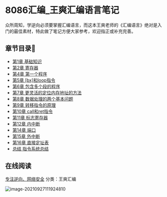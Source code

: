 #  8086汇编_王爽汇编语言笔记


众所周知，学逆向必须要掌握汇编语言，而这本王爽老师的《汇编语言》绝对是入门的最佳素材，特此做了笔记方便大家参考，欢迎指正或补充完善。

## 章节目录:open_file_folder:

- [第1章 基础知识](notes/1.基础知识.md)
- [第2章 寄存器](notes/2.寄存器.md)
- [第4章 第一个程序](notes/4.第一个程序.md)
- [第5章 [bx]和loop指令](notes/5.[bx]和loop指令.md)
- [第6章 包含多个段的程序](notes/6.包含多个段的程序.md)
- [第7章 更灵活的定位内存地址的方法](notes/7.更灵活的定位内存地址的方法.md)
- [第8章 数据处理的两个基本问题](notes/8.数据处理的两个基本问题.md)
- [第9章 转移指令的原理](notes/9.转移指令的原理.md)
- [第10章 call和ret指令](notes/10.Call和Ret指令.md) 
- [第11章 标志寄存器](notes/11.标志寄存器.md) 
- [第12章 内中断](notes/12.内中断.md) 
- [第14章 端口](notes/14.端口.md) 
- [第15章 外中断](notes/15.外中断.md) 
- [第16章 直接定址表](notes/16.直接定址表.md) 
- [总结 指令系统总结](notes/17.指令系统总结.md) 



## 在线阅读

[专注逆向、网络安全](https://www.cnblogs.com/VxerLee/) 分类：王爽汇编

![image-20210927111924810](https://img2020.cnblogs.com/blog/2080041/202109/2080041-20210927111924313-2087296412.png) 

